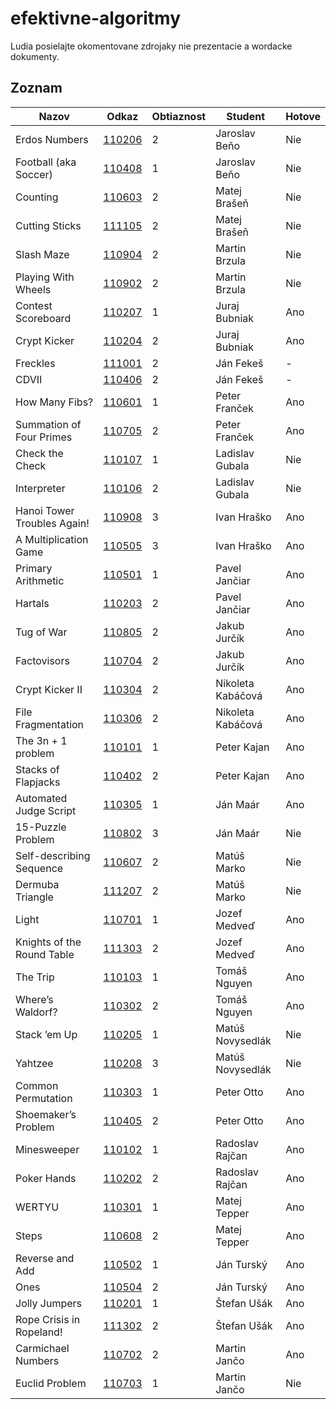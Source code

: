 efektivne-algoritmy
===================

Ludia posielajte okomentovane zdrojaky nie prezentacie a wordacke dokumenty.

Zoznam
------

| Nazov                                     | Odkaz              | Obtiaznost  | Student           | Hotove   |
| ----------------------------------------- | ------------------ | ----------- | ----------------- | -------- |
| Erdos Numbers                             | [110206](/110206/) | 2           | Jaroslav Beňo     | Nie      |
| Football (aka Soccer)                     | [110408](/110408/) | 1           | Jaroslav Beňo     | Nie      |
| Counting                                  | [110603](/110603/) | 2           | Matej Brašeň      | Nie      |
| Cutting Sticks                            | [111105](/111105/) | 2           | Matej Brašeň      | Nie      |
| Slash Maze                                | [110904](/110904/) | 2           | Martin Brzula     | Nie      |
| Playing With Wheels                       | [110902](/110902/) | 2           | Martin Brzula     | Nie      |
| Contest Scoreboard                        | [110207](/110207/) | 1           | Juraj Bubniak     | Ano      |
| Crypt Kicker                              | [110204](/110204/) | 2           | Juraj Bubniak     | Ano      |
| Freckles                                  | [111001](/111001/) | 2           | Ján Fekeš         | -        |
| CDVII                                     | [110406](/110406/) | 2           | Ján Fekeš         | -        |
| How Many Fibs?                            | [110601](/110601/) | 1           | Peter Franček     | Ano      |
| Summation of Four Primes                  | [110705](/110705/) | 2           | Peter Franček     | Ano      |
| Check the Check                           | [110107](/110107/) | 1           | Ladislav Gubala   | Nie      |
| Interpreter                               | [110106](/110106/) | 2           | Ladislav Gubala   | Nie      |
| Hanoi Tower Troubles Again!               | [110908](/110908/) | 3           | Ivan Hraško       | Ano      |
| A Multiplication Game                     | [110505](/110505/) | 3           | Ivan Hraško       | Ano      |
| Primary Arithmetic                        | [110501](/110501/) | 1           | Pavel Jančiar     | Ano      |
| Hartals                                   | [110203](/110203/) | 2           | Pavel Jančiar     | Ano      |
| Tug of War                                | [110805](/110805/) | 2           | Jakub Jurčík      | Ano      |
| Factovisors                               | [110704](/110704/) | 2           | Jakub Jurčík      | Ano      |
| Crypt Kicker II                           | [110304](/110304/) | 2           | Nikoleta Kabáčová | Ano      |
| File Fragmentation                        | [110306](/110306/) | 2           | Nikoleta Kabáčová | Ano      |
| The 3n + 1 problem                        | [110101](/110101/) | 1           | Peter Kajan       | Ano      |
| Stacks of Flapjacks                       | [110402](/110402/) | 2           | Peter Kajan       | Ano      |
| Automated Judge Script                    | [110305](/110305/) | 1           | Ján Maár          | Ano      |
| 15-Puzzle Problem                         | [110802](/110802/) | 3           | Ján Maár          | Nie      |
| Self-describing Sequence                  | [110607](/110607/) | 2           | Matúš Marko       | Nie      |
| Dermuba Triangle                          | [111207](/111207/) | 2           | Matúš Marko       | Nie      |
| Light                                     | [110701](/110701/) | 1           | Jozef Medveď      | Ano      |
| Knights of the Round Table                | [111303](/111303/) | 2           | Jozef Medveď      | Ano      |
| The Trip                                  | [110103](/110103/) | 1           | Tomáš Nguyen      | Ano      |
| Where’s Waldorf?                          | [110302](/110302/) | 2           | Tomáš Nguyen      | Ano      |
| Stack ’em Up                              | [110205](/110205/) | 1           | Matúš Novysedlák  | Nie      |
| Yahtzee                                   | [110208](/110208/) | 3           | Matúš Novysedlák  | Nie      |
| Common Permutation                        | [110303](/110303/) | 1           | Peter Otto        | Ano      |
| Shoemaker’s Problem                       | [110405](/110405/) | 2           | Peter Otto        | Ano      |
| Minesweeper                               | [110102](/110102/) | 1           | Radoslav Rajčan   | Ano      |
| Poker Hands                               | [110202](/110202/) | 2           | Radoslav Rajčan   | Ano      |
| WERTYU                                    | [110301](/110301/) | 1           | Matej Tepper      | Ano      |
| Steps                                     | [110608](/110608/) | 2           | Matej Tepper      | Ano      |
| Reverse and Add                           | [110502](/110502/) | 1           | Ján Turský        | Ano      |
| Ones                                      | [110504](/110504/) | 2           | Ján Turský        | Ano      |
| Jolly Jumpers                             | [110201](/110201/) | 1           | Štefan Ušák       | Ano      |
| Rope Crisis in Ropeland!                  | [111302](/111302/) | 2           | Štefan Ušák       | Ano      |
| Carmichael Numbers                        | [110702](/110702/) | 2           | Martin Jančo      | Ano      |
| Euclid Problem                            | [110703](/110703/) | 1           | Martin Jančo      | Nie      |
